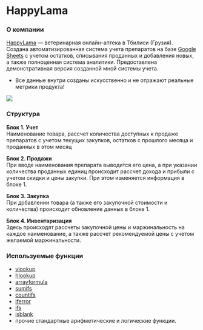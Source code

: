 # __HappyLama__

### __О компании__
[HappyLama](https://t.me/HappyLama_vetproducts) — ветеринарная онлайн-аптека в Тбилиси (Грузия).  
Создана автоматизированная система учета препаратов на базе [Google Sheets](https://www.google.com/sheets/about/) с учетом остатков, списывания проданных и добавления новых, а также полноценная система аналитики. Предоставлена демонстративная версия созданной мной системы учета. 
* Все данные внутри созданы искусственно и не отражают реальные метрики продукта!

![]([https://ltdfoto.ru/image/OeBSso](https://ltdfoto.ru/image/OeBSso))

### __Структура__  
**Блок 1. Учет**  
Наименование товара, рассчет количества доступных к продаже препаратов с учетом текущих закупков, остатков с прошлого месяца и проданных в этом месяц

**Блок 2. Продажи**  
При вводе наименования препарата выводится его цена, а при указании количества проданных единиц происходит рассчет дохода и прибыли с учетом скидки и цены закупки. При этом изменяется информация в блоке 1. 

**Блок 3. Закупка**  
При добавлении товара (а также его закупочной стоимости и количества) происходит обновление данных в блоке 1.

**Блок 4. Инвентаризация**  
Здесь происходят рассчеты закупочной цены и маржинальность на каждое наименование, а также рассчет рекомендуемой цены с учетом желаемой маржинальности. 

### __Используемые функции__
- [vlookup](https://support.microsoft.com/en-us/office/vlookup-function-0bbc8083-26fe-4963-8ab8-93a18ad188a1)
- [hlookup](https://support.microsoft.com/en-au/office/hlookup-function-a3034eec-b719-4ba3-bb65-e1ad662ed95f)
- [arrayformula](https://support.google.com/docs/answer/3093275?hl=ru)
- [sumifs](https://support.microsoft.com/en-gb/office/sumifs-function-c9e748f5-7ea7-455d-9406-611cebce642b)
- [countifs](https://support.microsoft.com/en-gb/office/countifs-function-dda3dc6e-f74e-4aee-88bc-aa8c2a866842)
- [iferror](https://support.microsoft.com/en-au/office/iferror-function-c526fd07-caeb-47b8-8bb6-63f3e417f611)
- [ifs](https://support.microsoft.com/en-gb/office/ifs-function-36329a26-37b2-467c-972b-4a39bd951d45)
- [isblank](https://support.google.com/docs/answer/3093290?hl=ru)
- прочие стандартные арифметические и логические функции.
